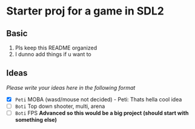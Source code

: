 # Starter proj for a game in SDL2

## Basic

1. Pls keep this README organized
2. I dunno add things if u want to

## Ideas

*Please write your ideas here in the following format*

- [x] `Peti` MOBA (wasd/mouse not decided) - Peti: Thats hella cool idea
- [ ] `Boti` Top down shooter, multi, arena
- [ ] `Boti` FPS **Advanced so this would be a big project (should start with something else)**
